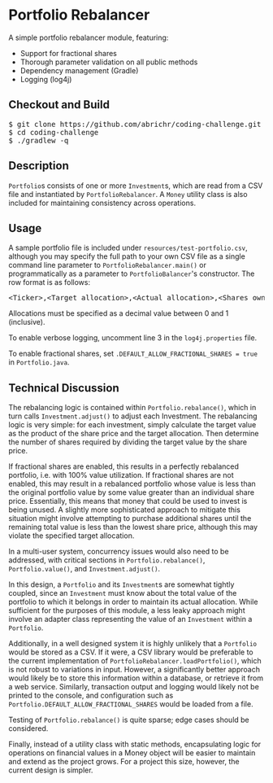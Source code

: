 # Portfolio Rebalancer

A simple portfolio rebalancer module, featuring:

* Support for fractional shares
* Thorough parameter validation on all public methods
* Dependency management (Gradle)
* Logging (log4j)
  
## Checkout and Build

<pre>
$ git clone https://github.com/abrichr/coding-challenge.git
$ cd coding-challenge
$ ./gradlew -q
</pre>

## Description
  
<code>Portfolio</code>s consists of one or more <code>Investment</code>s, which are read from a CSV file and instantiated by <code>PortfolioRebalancer</code>. A <code>Money</code> utility class is also included for maintaining consistency across operations.

## Usage

A sample portfolio file is included under <code>resources/test-portfolio.csv</code>, although you may specify the full path to your own CSV file as a single command line parameter to <code>PortfolioRebalancer.main()</code> or programmatically as a parameter to <code>PortfolioBalancer</code>'s constructor. The row format is as follows:

<pre>&lt;Ticker&gt;,&lt;Target allocation&gt;,&lt;Actual allocation&gt;,&lt;Shares owned&gt;,&lt;Share price&gt;</pre>

Allocations must be specified as a decimal value between 0 and 1 (inclusive).

To enable verbose logging, uncomment line 3 in the <code>log4j.properties</code> file.

To enable fractional shares, set <code>.DEFAULT_ALLOW_FRACTIONAL_SHARES = true</code> in <code>Portfolio.java</code>.

## Technical Discussion

The rebalancing logic is contained within <code>Portfolio.rebalance()</code>, which in turn calls <code>Investment.adjust()</code> to adjust each Investment. The rebalancing logic is very simple: for each investment, simply calculate the target value as the product of the share price and the target allocation. Then determine the number of shares required by dividing the target value by the share price.

If fractional shares are enabled, this results in a perfectly rebalanced portfolio, i.e. with 100% value utilization. If fractional shares are not enabled, this may result in a rebalanced portfolio whose value is less than the original portfolio value by some value greater than an individual share price. Essentially, this means that money that could be used to invest is being unused. A slightly more sophisticated approach to mitigate this situation might involve attempting to purchase additional shares until the remaining total value is less than the lowest share price, although this may violate the specified target allocation.

In a multi-user system, concurrency issues would also need to be addressed, with critical sections in <code>Portfolio.rebalance()</code>, <code>Portfolio.value()</code>, and <code>Investment.adjust()</code>.

In this design, a <code>Portfolio</code> and its <code>Investment</code>s are somewhat tightly coupled, since an <code>Investment</code> must know about the total value of the portfolio to which it belongs in order to maintain its actual allocation. While sufficient for the purposes of this module, a less leaky approach might involve an adapter class representing the value of an <code>Investment</code> within a <code>Portfolio</code>. 

Additionally, in a well designed system it is highly unlikely that a <code>Portfolio</code> would be stored as a CSV. If it were, a CSV library would be preferable to the current implementation of <code>PortfolioRebalancer.loadPortfolio()</code>, which is not robust to variations in input. However, a significantly better approach would likely be to store this information within a database, or retrieve it from a web service. Similarly, transaction output and logging would likely not be printed to the console, and configuration such as <code>Portfolio.DEFAULT_ALLOW_FRACTIONAL_SHARES</code> would be loaded from a file.

Testing of <code>Portfolio.rebalance()</code> is quite sparse; edge cases should be considered.

Finally, instead of a utility class with static methods, encapsulating logic for operations on financial values in a Money object will be easier to maintain and extend as the project grows. For a project this size, however, the current design is simpler.
